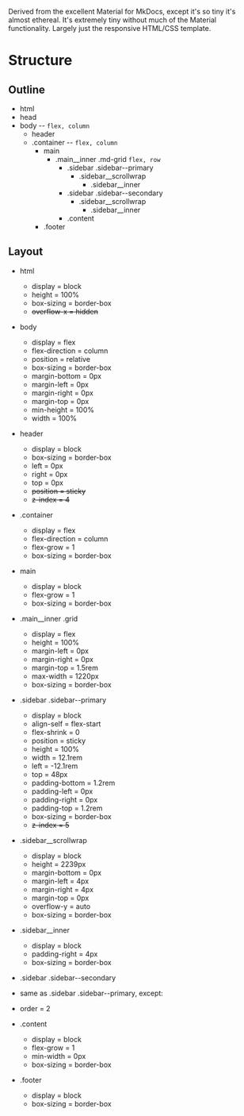 Derived from the excellent Material for MkDocs, except it's so tiny it's almost ethereal. It's extremely tiny without much of the Material functionality. Largely just the responsive HTML/CSS template.

# Structure

## Outline

- html
- head
- body -- ``flex, column``
  - header
  - .container -- ``flex, column``
    - main
      - .main__inner .md-grid ``flex, row``
        - .sidebar .sidebar--primary
          - .sidebar__scrollwrap
            - .sidebar__inner
        - .sidebar .sidebar--secondary
          - .sidebar__scrollwrap
            - .sidebar__inner
        - .content
    - .footer

## Layout

- html
  - display      = block
  - height       = 100%
  - box-sizing   = border-box
  - ~~overflow-x   = hidden~~


- body
  - display          = flex
  - flex-direction   = column
  - position         = relative
  - box-sizing       = border-box
  - margin-bottom    = 0px
  - margin-left      = 0px
  - margin-right     = 0px
  - margin-top       = 0px
  - min-height       = 100%
  - width            = 100%

- header
  - display      = block
  - box-sizing   = border-box
  - left         = 0px
  - right        = 0px
  - top          = 0px
  - ~~position   = sticky~~
  - ~~z-index    = 4~~

- .container
  - display          = flex
  - flex-direction   = column
  - flex-grow        = 1
  - box-sizing       = border-box

- main
  - display      = block
  - flex-grow    = 1
  - box-sizing   = border-box

- .main__inner .grid
  - display          = flex
  - height           = 100%
  - margin-left      = 0px
  - margin-right     = 0px
  - margin-top       = 1.5rem
  - max-width        = 1220px
  - box-sizing       = border-box

- .sidebar .sidebar--primary
  - display          = block
  - align-self       = flex-start
  - flex-shrink      = 0
  - position         = sticky
  - height           = 100%
  - width            = 12.1rem
  - left             = -12.1rem
  - top              = 48px
  - padding-bottom   = 1.2rem
  - padding-left     = 0px
  - padding-right    = 0px
  - padding-top      = 1.2rem
  - box-sizing       = border-box
  - ~~z-index          = 5~~

- .sidebar__scrollwrap
  - display          = block
  - height           = 2239px
  - margin-bottom    = 0px
  - margin-left      = 4px
  - margin-right     = 4px
  - margin-top       = 0px
  - overflow-y       = auto
  - box-sizing       = border-box

- .sidebar__inner
  - display          = block
  - padding-right    = 4px
  - box-sizing       = border-box

- .sidebar .sidebar--secondary
 - same as .sidebar .sidebar--primary, except:
 - order = 2

- .content
  - display      = block
  - flex-grow    = 1
  - min-width    = 0px
  - box-sizing   = border-box


- .footer
  - display      = block
  - box-sizing   = border-box